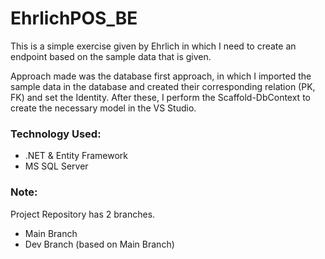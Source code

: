 # EhrlichPOS_BE


This is a simple exercise given by Ehrlich in which I need to create an endpoint based on the sample data that is given.

Approach made was the database first approach, in which I imported the sample data in the database and created their corresponding relation (PK, FK) and set the Identity. After these, I perform the Scaffold-DbContext to create the necessary model in the VS Studio.

### Technology Used:
* .NET & Entity Framework
* MS SQL Server

### Note:
Project Repository has 2 branches.
* Main Branch
* Dev Branch (based on Main Branch)
